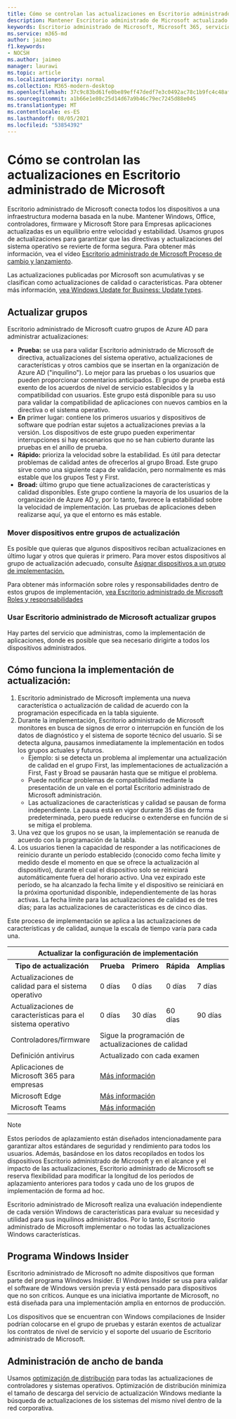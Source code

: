 ```yaml
---
title: Cómo se controlan las actualizaciones en Escritorio administrado de Microsoft
description: Mantener Escritorio administrado de Microsoft actualizado es un equilibrio entre velocidad y estabilidad.
keywords: Escritorio administrado de Microsoft, Microsoft 365, servicio, documentación
ms.service: m365-md
author: jaimeo
f1.keywords:
- NOCSH
ms.author: jaimeo
manager: laurawi
ms.topic: article
ms.localizationpriority: normal
ms.collection: M365-modern-desktop
ms.openlocfilehash: 37c9c83bd61fe0be89eff47dedf7e3c0492ac78c1b9fc4c48afe822e370a1726
ms.sourcegitcommit: a1b66e1e80c25d14d67a9b46c79ec7245d88e045
ms.translationtype: MT
ms.contentlocale: es-ES
ms.lasthandoff: 08/05/2021
ms.locfileid: "53854392"
---
```

# <a name="how-updates-are-handled-in-microsoft-managed-desktop"></a>Cómo se controlan las actualizaciones en Escritorio administrado de Microsoft


<!--This topic is the target for a "Learn more" link in the Admin Portal (aka.ms/update-rings); do not delete.-->

<!--Update management -->

Escritorio administrado de Microsoft conecta todos los dispositivos a una infraestructura moderna basada en la nube. Mantener Windows, Office, controladores, firmware y Microsoft Store para Empresas aplicaciones actualizadas es un equilibrio entre velocidad y estabilidad. Usamos grupos de actualizaciones para garantizar que las directivas y actualizaciones del sistema operativo se revierte de forma segura. Para obtener más información, vea el vídeo [Escritorio administrado de Microsoft Proceso de cambio y lanzamiento](https://www.microsoft.com/videoplayer/embed/RE4mWqP). 

Las actualizaciones publicadas por Microsoft son acumulativas y se clasifican como actualizaciones de calidad o características.
Para obtener más información, [vea Windows Update for Business: Update types](/windows/deployment/update/waas-manage-updates-wufb#update-types). 

## <a name="update-groups"></a>Actualizar grupos


Escritorio administrado de Microsoft cuatro grupos de Azure AD para administrar actualizaciones:

- **Prueba:** se usa para validar Escritorio administrado de Microsoft de directiva, actualizaciones del sistema operativo, actualizaciones de características y otros cambios que se insertan en la organización de Azure AD ("inquilino"). Lo mejor para las pruebas o los usuarios que pueden proporcionar comentarios anticipados. El grupo de prueba está exento de los acuerdos de nivel de servicio establecidos y la compatibilidad con usuarios. Este grupo está disponible para su uso para validar la compatibilidad de aplicaciones con nuevos cambios en la directiva o el sistema operativo.  
- **En** primer lugar: contiene los primeros usuarios y dispositivos de software que podrían estar sujetos a actualizaciones previas a la versión. Los dispositivos de este grupo pueden experimentar interrupciones si hay escenarios que no se han cubierto durante las pruebas en el anillo de prueba.
- **Rápido:** prioriza la velocidad sobre la estabilidad. Es útil para detectar problemas de calidad antes de ofrecerlos al grupo Broad. Este grupo sirve como una siguiente capa de validación, pero normalmente es más estable que los grupos Test y First. 
- **Broad:** último grupo que tiene actualizaciones de características y calidad disponibles. Este grupo contiene la mayoría de los usuarios de la organización de Azure AD y, por lo tanto, favorece la estabilidad sobre la velocidad de implementación. Las pruebas de aplicaciones deben realizarse aquí, ya que el entorno es más estable.

### <a name="moving-devices-between-update-groups"></a>Mover dispositivos entre grupos de actualización
Es posible que quieras que algunos dispositivos reciban actualizaciones en último lugar y otros que quieras ir primero. Para mover estos dispositivos al grupo de actualización adecuado, consulte [Asignar dispositivos a un grupo de implementación.](../working-with-managed-desktop/assign-deployment-group.md)

Para obtener más información sobre roles y responsabilidades dentro de estos grupos de implementación, [vea Escritorio administrado de Microsoft Roles y responsabilidades](../intro/roles-and-responsibilities.md)

### <a name="using-microsoft-managed-desktop-update-groups"></a>Usar Escritorio administrado de Microsoft actualizar grupos 
Hay partes del servicio que administras, como la implementación de aplicaciones, donde es posible que sea necesario dirigirte a todos los dispositivos administrados.

## <a name="how-update-deployment-works"></a>Cómo funciona la implementación de actualización:
1. Escritorio administrado de Microsoft implementa una nueva característica o actualización de calidad de acuerdo con la programación especificada en la tabla siguiente.
2. Durante la implementación, Escritorio administrado de Microsoft monitores en busca de signos de error o interrupción en función de los datos de diagnóstico y el sistema de soporte técnico del usuario. Si se detecta alguna, pausamos inmediatamente la implementación en todos los grupos actuales y futuros.
    - Ejemplo: si se detecta un problema al implementar una actualización de calidad en el grupo First, las implementaciones de actualización a First, Fast y Broad se pausarán hasta que se mitigue el problema.
    - Puede notificar problemas de compatibilidad mediante la presentación de un vale en el portal Escritorio administrado de Microsoft administración.
    - Las actualizaciones de características y calidad se pausan de forma independiente. La pausa está en vigor durante 35 días de forma predeterminada, pero puede reducirse o extenderse en función de si se mitiga el problema.
3. Una vez que los grupos no se usan, la implementación se reanuda de acuerdo con la programación de la tabla.
4. Los usuarios tienen la capacidad de responder a las notificaciones de reinicio durante un período establecido (conocido como fecha límite y medido desde el momento en que se ofrece la actualización al dispositivo), durante el cual el dispositivo solo se reiniciará automáticamente fuera del horario activo. Una vez expirado este período, se ha alcanzado la fecha límite y el dispositivo se reiniciará en la próxima oportunidad disponible, independientemente de las horas activas. La fecha límite para las actualizaciones de calidad es de tres días; para las actualizaciones de características es de cinco días.

Este proceso de implementación se aplica a las actualizaciones de características y de calidad, aunque la escala de tiempo varía para cada una.


<table>
    <tr><th colspan="5">Actualizar la configuración de implementación</th></tr>
    <tr><th>Tipo de actualización</th><th>Prueba</th><th>Primero</th><th>Rápida</th><th>Amplias</th></tr>
    <tr><td>Actualizaciones de calidad para el sistema operativo</td><td>0 días</td><td>0 días</td><td>0 días</td><td>7 días</td></tr>
    <tr><td>Actualizaciones de características para el sistema operativo</td><td>0 días</td><td>30 días</td><td>60 días</td><td>90 días</td></tr>
    <tr><td>Controladores/firmware</td><td colspan="4">Sigue la programación de actualizaciones de calidad</td></tr>
    <tr><td>Definición antivirus</td><td colspan="4">Actualizado con cada examen</td></tr>
    <tr><td>Aplicaciones de Microsoft 365 para empresas</td><td colspan="4"><a href="/microsoft-365/managed-desktop/get-started/m365-apps#updates-to-microsoft-365-apps">Más información</a></td></tr>
    <tr><td>Microsoft Edge</td><td colspan="4"><a href="/microsoft-365/managed-desktop/get-started/edge-browser-app#updates-to-microsoft-edge">Más información</a></td></tr>
    <tr><td>Microsoft Teams</td><td colspan="4"><a href="/microsoft-365/managed-desktop/get-started/teams#updates">Más información</a></td></tr>
</table>

>[!NOTE]
>Estos períodos de aplazamiento están diseñados intencionadamente para garantizar altos estándares de seguridad y rendimiento para todos los usuarios. Además, basándose en los datos recopilados en todos los dispositivos Escritorio administrado de Microsoft y en el alcance y el impacto de las actualizaciones, Escritorio administrado de Microsoft se reserva flexibilidad para modificar la longitud de los períodos de aplazamiento anteriores para todos y cada uno de los grupos de implementación de forma ad hoc.
>
>Escritorio administrado de Microsoft realiza una evaluación independiente de cada versión Windows de características para evaluar su necesidad y utilidad para sus inquilinos administrados. Por lo tanto, Escritorio administrado de Microsoft implementar o no todas las actualizaciones Windows características. 

## <a name="windows-insider-program"></a>Programa Windows Insider

Escritorio administrado de Microsoft no admite dispositivos que forman parte del programa Windows Insider. El Windows Insider se usa para validar el software de Windows versión previa y está pensado para dispositivos que no son críticos. Aunque es una iniciativa importante de Microsoft, no está diseñada para una implementación amplia en entornos de producción. 

Los dispositivos que se encuentran con Windows compilaciones de Insider podrían colocarse en el grupo de pruebas y estarán exentos de actualizar los contratos de nivel de servicio y el soporte del usuario de Escritorio administrado de Microsoft.

## <a name="bandwidth-management"></a>Administración de ancho de banda

Usamos [optimización de distribución](/windows/deployment/update/waas-delivery-optimization) para todas las actualizaciones de controladores y sistemas operativos. Optimización de distribución minimiza el tamaño de descarga del servicio de actualización Windows mediante la búsqueda de actualizaciones de los sistemas del mismo nivel dentro de la red corporativa.
